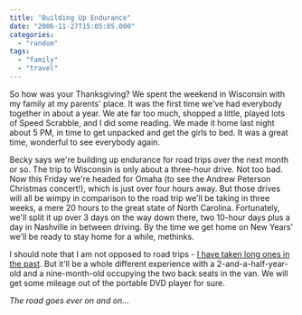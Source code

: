 ```yaml
---
title: "Building Up Endurance"
date: "2006-11-27T15:05:05.000"
categories: 
  - "random"
tags: 
  - "family"
  - "travel"
---
```


So how was your Thanksgiving? We spent the weekend in Wisconsin with my family at my parents' place. It was the first time we've had everybody together in about a year. We ate far too much, shopped a little, played lots of Speed Scrabble, and I did some reading. We made it home last night about 5 PM, in time to get unpacked and get the girls to bed. It was a great time, wonderful to see everybody again.

Becky says we're building up endurance for road trips over the next month or so. The trip to Wisconsin is only about a three-hour drive. Not too bad. Now this Friday we're headed for Omaha (to see the Andrew Peterson Christmas concert!), which is just over four hours away. But those drives will all be wimpy in comparison to the road trip we'll be taking in three weeks, a mere 20 hours to the great state of North Carolina. Fortunately, we'll split it up over 3 days on the way down there, two 10-hour days plus a day in Nashville in between driving. By the time we get home on New Years' we'll be ready to stay home for a while, methinks.

I should note that I am not opposed to road trips - [I have taken long ones in the past](http://www.chrishubbs.com/2006/06/28/road-trip-andy-o-cd-release-show/). But it'll be a whole different experience with a 2-and-a-half-year-old and a nine-month-old occupying the two back seats in the van. We will get some mileage out of the portable DVD player for sure.

_The road goes ever on and on..._
